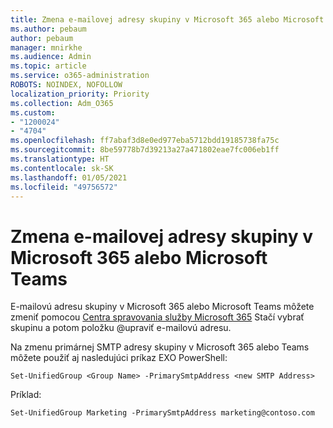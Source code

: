```yaml
---
title: Zmena e-mailovej adresy skupiny v Microsoft 365 alebo Microsoft Teams
ms.author: pebaum
author: pebaum
manager: mnirkhe
ms.audience: Admin
ms.topic: article
ms.service: o365-administration
ROBOTS: NOINDEX, NOFOLLOW
localization_priority: Priority
ms.collection: Adm_O365
ms.custom:
- "1200024"
- "4704"
ms.openlocfilehash: ff7abaf3d8e0ed977eba5712bdd19185738fa75c
ms.sourcegitcommit: 8be59778b7d39213a27a471802eae7fc006eb1ff
ms.translationtype: HT
ms.contentlocale: sk-SK
ms.lasthandoff: 01/05/2021
ms.locfileid: "49756572"
---
```

# <a name="change-email-address-of-a-microsoft-365-group-or-microsoft-teams"></a>Zmena e-mailovej adresy skupiny v Microsoft 365 alebo Microsoft Teams

E-mailovú adresu skupiny v Microsoft 365 alebo Microsoft Teams môžete zmeniť pomocou [Centra spravovania služby Microsoft 365](https://admin.microsoft.com/) Stačí vybrať skupinu a potom položku @upraviť e-mailovú adresu.

Na zmenu primárnej SMTP adresy skupiny v Microsoft 365 alebo Teams môžete použiť aj nasledujúci príkaz EXO PowerShell:

`Set-UnifiedGroup <Group Name> -PrimarySmtpAddress <new SMTP Address>`

Príklad:

`Set-UnifiedGroup Marketing -PrimarySmtpAddress marketing@contoso.com`
